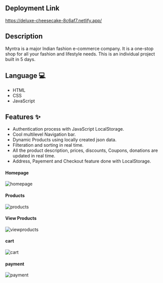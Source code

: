 ## Deployment Link
https://deluxe-cheesecake-8c6af7.netlify.app/

## Description
Myntra is a major Indian fashion e-commerce company. It is a one-stop shop for all your fashion and lifestyle needs.
This is an individual project built in 5 days.

## Language 💻
- HTML
- CSS
- JavaScript

## Features ✨

- Authentication process with JavaScript LocalStorage.
- Cool multilevel Navigation bar.
- Dynamic Products using locally created json data.
- Filteration and sorting in real time.
- All the product description, prices, discounts, Coupons, donations are updated in real time.
- Address, Payement and Checkout feature done with LocalStorage.

#### Homepage
![homepage](https://github.com/waseem-1995/myntra_clone/assets/110045723/035aa494-7870-464e-be26-228ca1bfff13)

#### Products
![products](https://github.com/waseem-1995/myntra_clone/assets/110045723/6967c9a9-2820-45a2-bf1e-eb34174005c9)

#### View Products
![viewproducts](https://github.com/waseem-1995/myntra_clone/assets/110045723/31873be4-023c-4447-91b9-7e48bac2adc4)

#### cart 
![cart](https://github.com/waseem-1995/myntra_clone/assets/110045723/e5b86c58-7de0-42a1-a213-80603d5ed2ab)

#### payment 
![payment](https://github.com/waseem-1995/myntra_clone/assets/110045723/e1732861-c3d2-4a0e-a4f0-3be34c2ea4b1)




